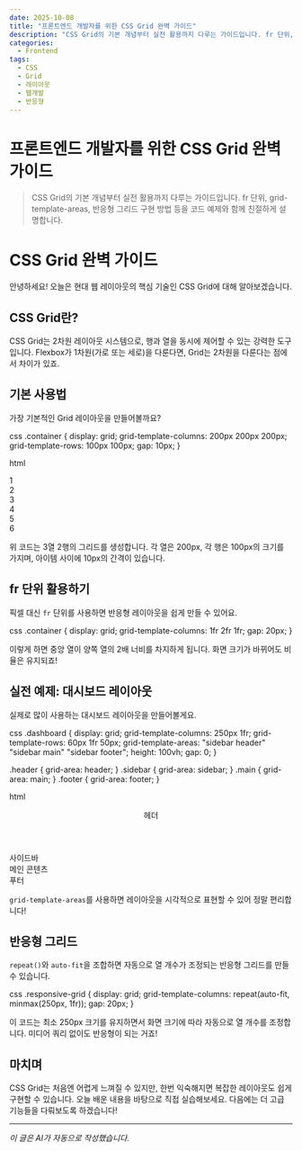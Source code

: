 ```yaml
---
date: 2025-10-08
title: "프론트엔드 개발자를 위한 CSS Grid 완벽 가이드"
description: "CSS Grid의 기본 개념부터 실전 활용까지 다루는 가이드입니다. fr 단위, grid-template-areas, 반응형 그리드 구현 방법 등을 코드 예제와 함께 친절하게 설명합니다."
categories:
  - Frontend
tags:
  - CSS
  - Grid
  - 레이아웃
  - 웹개발
  - 반응형
---
```


# 프론트엔드 개발자를 위한 CSS Grid 완벽 가이드

> CSS Grid의 기본 개념부터 실전 활용까지 다루는 가이드입니다. fr 단위, grid-template-areas, 반응형 그리드 구현 방법 등을 코드 예제와 함께 친절하게 설명합니다.


# CSS Grid 완벽 가이드

안녕하세요! 오늘은 현대 웹 레이아웃의 핵심 기술인 CSS Grid에 대해 알아보겠습니다.

## CSS Grid란?

CSS Grid는 2차원 레이아웃 시스템으로, 행과 열을 동시에 제어할 수 있는 강력한 도구입니다. Flexbox가 1차원(가로 또는 세로)을 다룬다면, Grid는 2차원을 다룬다는 점에서 차이가 있죠.

## 기본 사용법

가장 기본적인 Grid 레이아웃을 만들어볼까요?

css
.container {
  display: grid;
  grid-template-columns: 200px 200px 200px;
  grid-template-rows: 100px 100px;
  gap: 10px;
}


html
<div class="container">
  <div class="item">1</div>
  <div class="item">2</div>
  <div class="item">3</div>
  <div class="item">4</div>
  <div class="item">5</div>
  <div class="item">6</div>
</div>


위 코드는 3열 2행의 그리드를 생성합니다. 각 열은 200px, 각 행은 100px의 크기를 가지며, 아이템 사이에 10px의 간격이 있습니다.

## fr 단위 활용하기

픽셀 대신 `fr` 단위를 사용하면 반응형 레이아웃을 쉽게 만들 수 있어요.

css
.container {
  display: grid;
  grid-template-columns: 1fr 2fr 1fr;
  gap: 20px;
}


이렇게 하면 중앙 열이 양쪽 열의 2배 너비를 차지하게 됩니다. 화면 크기가 바뀌어도 비율은 유지되죠!

## 실전 예제: 대시보드 레이아웃

실제로 많이 사용하는 대시보드 레이아웃을 만들어볼게요.

css
.dashboard {
  display: grid;
  grid-template-columns: 250px 1fr;
  grid-template-rows: 60px 1fr 50px;
  grid-template-areas:
    "sidebar header"
    "sidebar main"
    "sidebar footer";
  height: 100vh;
  gap: 0;
}

.header { grid-area: header; }
.sidebar { grid-area: sidebar; }
.main { grid-area: main; }
.footer { grid-area: footer; }


html
<div class="dashboard">
  <header class="header">헤더</header>
  <aside class="sidebar">사이드바</aside>
  <main class="main">메인 콘텐츠</main>
  <footer class="footer">푸터</footer>
</div>


`grid-template-areas`를 사용하면 레이아웃을 시각적으로 표현할 수 있어 정말 편리합니다!

## 반응형 그리드

`repeat()`와 `auto-fit`을 조합하면 자동으로 열 개수가 조정되는 반응형 그리드를 만들 수 있습니다.

css
.responsive-grid {
  display: grid;
  grid-template-columns: repeat(auto-fit, minmax(250px, 1fr));
  gap: 20px;
}


이 코드는 최소 250px 크기를 유지하면서 화면 크기에 따라 자동으로 열 개수를 조정합니다. 미디어 쿼리 없이도 반응형이 되는 거죠!

## 마치며

CSS Grid는 처음엔 어렵게 느껴질 수 있지만, 한번 익숙해지면 복잡한 레이아웃도 쉽게 구현할 수 있습니다. 오늘 배운 내용을 바탕으로 직접 실습해보세요. 다음에는 더 고급 기능들을 다뤄보도록 하겠습니다!

<!-- more -->

---

*이 글은 AI가 자동으로 작성했습니다.*
